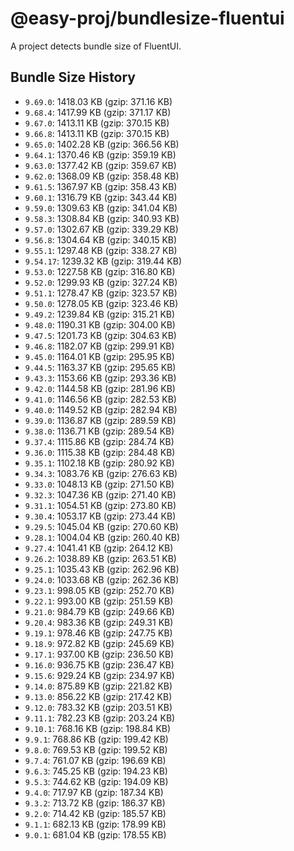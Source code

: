 # @easy-proj/bundlesize-fluentui

A project detects bundle size of FluentUI.

## Bundle Size History

- `9.69.0`: 1418.03 KB (gzip: 371.16 KB)
- `9.68.4`: 1417.99 KB (gzip: 371.17 KB)
- `9.67.0`: 1413.11 KB (gzip: 370.15 KB)
- `9.66.8`: 1413.11 KB (gzip: 370.15 KB)
- `9.65.0`: 1402.28 KB (gzip: 366.56 KB)
- `9.64.1`: 1370.46 KB (gzip: 359.19 KB)
- `9.63.0`: 1377.42 KB (gzip: 359.67 KB)
- `9.62.0`: 1368.09 KB (gzip: 358.48 KB)
- `9.61.5`: 1367.97 KB (gzip: 358.43 KB)
- `9.60.1`: 1316.79 KB (gzip: 343.44 KB)
- `9.59.0`: 1309.63 KB (gzip: 341.04 KB)
- `9.58.3`: 1308.84 KB (gzip: 340.93 KB)
- `9.57.0`: 1302.67 KB (gzip: 339.29 KB)
- `9.56.8`: 1304.64 KB (gzip: 340.15 KB)
- `9.55.1`: 1297.48 KB (gzip: 338.27 KB)
- `9.54.17`: 1239.32 KB (gzip: 319.44 KB)
- `9.53.0`: 1227.58 KB (gzip: 316.80 KB)
- `9.52.0`: 1299.93 KB (gzip: 327.24 KB)
- `9.51.1`: 1278.47 KB (gzip: 323.57 KB)
- `9.50.0`: 1278.05 KB (gzip: 323.46 KB)
- `9.49.2`: 1239.84 KB (gzip: 315.21 KB)
- `9.48.0`: 1190.31 KB (gzip: 304.00 KB)
- `9.47.5`: 1201.73 KB (gzip: 304.63 KB)
- `9.46.8`: 1182.07 KB (gzip: 299.91 KB)
- `9.45.0`: 1164.01 KB (gzip: 295.95 KB)
- `9.44.5`: 1163.37 KB (gzip: 295.65 KB)
- `9.43.3`: 1153.66 KB (gzip: 293.36 KB)
- `9.42.0`: 1144.58 KB (gzip: 281.96 KB)
- `9.41.0`: 1146.56 KB (gzip: 282.53 KB)
- `9.40.0`: 1149.52 KB (gzip: 282.94 KB)
- `9.39.0`: 1136.87 KB (gzip: 289.59 KB)
- `9.38.0`: 1136.71 KB (gzip: 289.54 KB)
- `9.37.4`: 1115.86 KB (gzip: 284.74 KB)
- `9.36.0`: 1115.38 KB (gzip: 284.48 KB)
- `9.35.1`: 1102.18 KB (gzip: 280.92 KB)
- `9.34.3`: 1083.76 KB (gzip: 276.63 KB)
- `9.33.0`: 1048.13 KB (gzip: 271.50 KB)
- `9.32.3`: 1047.36 KB (gzip: 271.40 KB)
- `9.31.1`: 1054.51 KB (gzip: 273.80 KB)
- `9.30.4`: 1053.17 KB (gzip: 273.44 KB)
- `9.29.5`: 1045.04 KB (gzip: 270.60 KB)
- `9.28.1`: 1004.04 KB (gzip: 260.40 KB)
- `9.27.4`: 1041.41 KB (gzip: 264.12 KB)
- `9.26.2`: 1038.89 KB (gzip: 263.51 KB)
- `9.25.1`: 1035.43 KB (gzip: 262.96 KB)
- `9.24.0`: 1033.68 KB (gzip: 262.36 KB)
- `9.23.1`: 998.05 KB (gzip: 252.70 KB)
- `9.22.1`: 993.00 KB (gzip: 251.59 KB)
- `9.21.0`: 984.79 KB (gzip: 249.66 KB)
- `9.20.4`: 983.36 KB (gzip: 249.31 KB)
- `9.19.1`: 978.46 KB (gzip: 247.75 KB)
- `9.18.9`: 972.82 KB (gzip: 245.69 KB)
- `9.17.1`: 937.00 KB (gzip: 236.50 KB)
- `9.16.0`: 936.75 KB (gzip: 236.47 KB)
- `9.15.6`: 929.24 KB (gzip: 234.97 KB)
- `9.14.0`: 875.89 KB (gzip: 221.82 KB)
- `9.13.0`: 856.22 KB (gzip: 217.42 KB)
- `9.12.0`: 783.32 KB (gzip: 203.51 KB)
- `9.11.1`: 782.23 KB (gzip: 203.24 KB)
- `9.10.1`: 768.16 KB (gzip: 198.84 KB)
- `9.9.1`: 768.86 KB (gzip: 199.42 KB)
- `9.8.0`: 769.53 KB (gzip: 199.52 KB)
- `9.7.4`: 761.07 KB (gzip: 196.69 KB)
- `9.6.3`: 745.25 KB (gzip: 194.23 KB)
- `9.5.3`: 744.62 KB (gzip: 194.09 KB)
- `9.4.0`: 717.97 KB (gzip: 187.34 KB)
- `9.3.2`: 713.72 KB (gzip: 186.37 KB)
- `9.2.0`: 714.42 KB (gzip: 185.57 KB)
- `9.1.1`: 682.13 KB (gzip: 178.99 KB)
- `9.0.1`: 681.04 KB (gzip: 178.55 KB)
